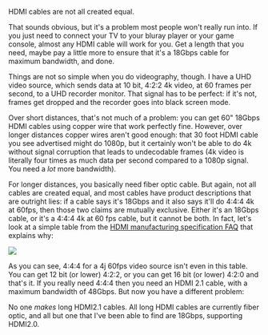 HDMI cables are not all created equal.

That sounds obvious, but it's a problem most people won't really run into. If you just need to connect your TV to your bluray player or your game console, almost any HDMI cable will work for you. Get a length that you need, maybe pay a little more to ensure that it's a 18Gbps cable for maximum bandwidth, and done.

Things are not so simple when you do videography, though. I have a UHD video source, which sends data at 10 bit, 4:2:2 4k video, at 60 frames per second, to a UHD recorder monitor. That signal has to be perfect: if it's not, frames get dropped and the recorder goes into black screen mode.

Over short distances, that's not much of a problem: you can get 60" 18Gbps HDMI cables using copper wire that work perfectly fine. However, over longer distances copper wires aren't good enough: that 30 foot HDMI cable you see advertised might do 1080p, but it certainly won't be able to do 4k without signal corruption that leads to undecodable frames (4k video is literally four times as much data per second compared to a 1080p signal. You need a _lot_ more bandwidth).

For longer distances, you basically need fiber optic cable. But again, not all cables are created equal, and most cables have product descriptions that are outright lies: if a cable says it's 18Gbps and it also says it'll do 4:4:4 4k at 60fps, then those two claims are mutually exclusive. Either it's an 18Gbps cable, or it's a 4:4:4 4k at 60 fps cable, but it cannot be both. In fact, let's look at a simple table from the [HDMI manufacturing specification FAQ](https://www.hdmi.org/manufacturer/hdmi_2_0/hdmi_2_0_faq.aspx#146) that explains why:

[![](http://pomax.github.io/gh-weblog-2/images/screenshot.282.png)]()

As you can see, 4:4:4 for a 4j 60fps video source isn't even in this table. You can get 12 bit (or lower) 4:2:2, or you can get 16 bit (or lower) 4:2:0 and that's it.  If you really need 4:4:4 then you need an HDMI 2.1 cable, with a maximum bandwidth of 48Gbps. But now you have a different problem:

No one _makes_ long HDMI2.1 cables. All long HDMI cables are currently fiber optic, and all but one that I've been able to find are 18Gbps, supporting HDMI2.0.